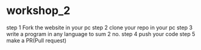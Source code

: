 # workshop_2
step 1
Fork the website in your pc
step 2
clone your repo in your pc
step 3
write a program in any language to sum 2 no.
step 4
push your code
step 5
make a PR(Pull request)
